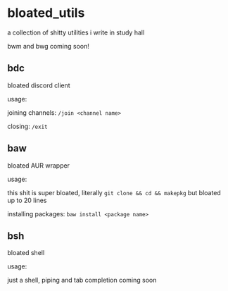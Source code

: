 # bloated_utils
a collection of shitty utilities i write in study hall

bwm and bwg coming soon!

## bdc
bloated discord client

usage:

joining channels: ``/join <channel name>``

closing: ``/exit``

## baw
bloated AUR wrapper

usage:

this shit is super bloated, literally ``git clone && cd && makepkg`` but bloated up to 20 lines

installing packages: ``baw install <package name>``

## bsh
bloated shell

usage:

just a shell, piping and tab completion coming soon

